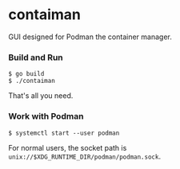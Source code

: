 # contaiman
GUI designed for Podman the container manager.

### Build and Run
```shell
$ go build
$ ./contaiman
```
That's all you need.

### Work with Podman
```shell
$ systemctl start --user podman
```
For normal users, the socket path is ```unix://$XDG_RUNTIME_DIR/podman/podman.sock```.
